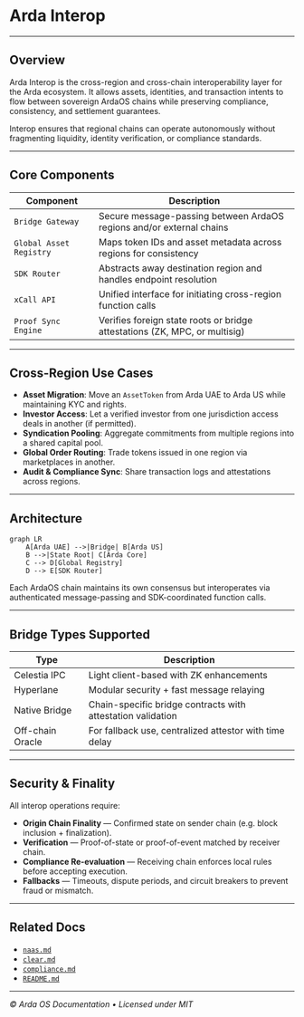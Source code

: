 # Arda Interop

---

## Overview

Arda Interop is the cross-region and cross-chain interoperability layer for the Arda ecosystem. It allows assets, identities, and transaction intents to flow between sovereign ArdaOS chains while preserving compliance, consistency, and settlement guarantees.

Interop ensures that regional chains can operate autonomously without fragmenting liquidity, identity verification, or compliance standards.

---

## Core Components

| Component | Description |
|-----------|-------------|
| `Bridge Gateway` | Secure message-passing between ArdaOS regions and/or external chains |
| `Global Asset Registry` | Maps token IDs and asset metadata across regions for consistency |
| `SDK Router` | Abstracts away destination region and handles endpoint resolution |
| `xCall API` | Unified interface for initiating cross-region function calls |
| `Proof Sync Engine` | Verifies foreign state roots or bridge attestations (ZK, MPC, or multisig) |

---

## Cross-Region Use Cases

- **Asset Migration**: Move an `AssetToken` from Arda UAE to Arda US while maintaining KYC and rights.
- **Investor Access**: Let a verified investor from one jurisdiction access deals in another (if permitted).
- **Syndication Pooling**: Aggregate commitments from multiple regions into a shared capital pool.
- **Global Order Routing**: Trade tokens issued in one region via marketplaces in another.
- **Audit & Compliance Sync**: Share transaction logs and attestations across regions.

---

## Architecture

```mermaid
graph LR
    A[Arda UAE] -->|Bridge| B[Arda US]
    B -->|State Root| C[Arda Core]
    C --> D[Global Registry]
    D --> E[SDK Router]
```

Each ArdaOS chain maintains its own consensus but interoperates via authenticated message-passing and SDK-coordinated function calls.

---

## Bridge Types Supported

| Type | Description |
|------|-------------|
| Celestia IPC | Light client-based with ZK enhancements |
| Hyperlane | Modular security + fast message relaying |
| Native Bridge | Chain-specific bridge contracts with attestation validation |
| Off-chain Oracle | For fallback use, centralized attestor with time delay |

---

## Security & Finality

All interop operations require:

- **Origin Chain Finality** — Confirmed state on sender chain (e.g. block inclusion + finalization).
- **Verification** — Proof-of-state or proof-of-event matched by receiver chain.
- **Compliance Re-evaluation** — Receiving chain enforces local rules before accepting execution.
- **Fallbacks** — Timeouts, dispute periods, and circuit breakers to prevent fraud or mismatch.

---

## Related Docs

- [`naas.md`](./naas.md)
- [`clear.md`](./clear.md)
- [`compliance.md`](./compliance.md)
- [`README.md`](./README.md)

---

*© Arda OS Documentation • Licensed under MIT*

